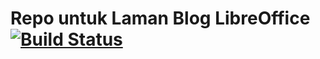 # Repo untuk Laman Blog LibreOffice [![Build Status](https://travis-ci.org/libreofficeid/libreofficeid.github.io.svg?branch=source)](https://travis-ci.org/libreofficeid/libreofficeid.github.io)
 
